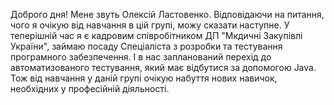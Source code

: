 Доброго дня! Мене звуть Олексій Ластовенко.
Відповідаючи на питання, чого я очікую від навчання в цій групі, можу сказати наступне. У теперішній час я є кадровим співробітником ДП "Мкдичні Закупівлі України", займаю посаду Спеціаліста з розробки та тестування програмного забезпечення. І в нас запланований перехід до автоматизованого тестування, який має відбутися за допомогою Java. Тож від навчання у даній групі очікую набуття нових навичок, необхідних у професійній діяльності.

